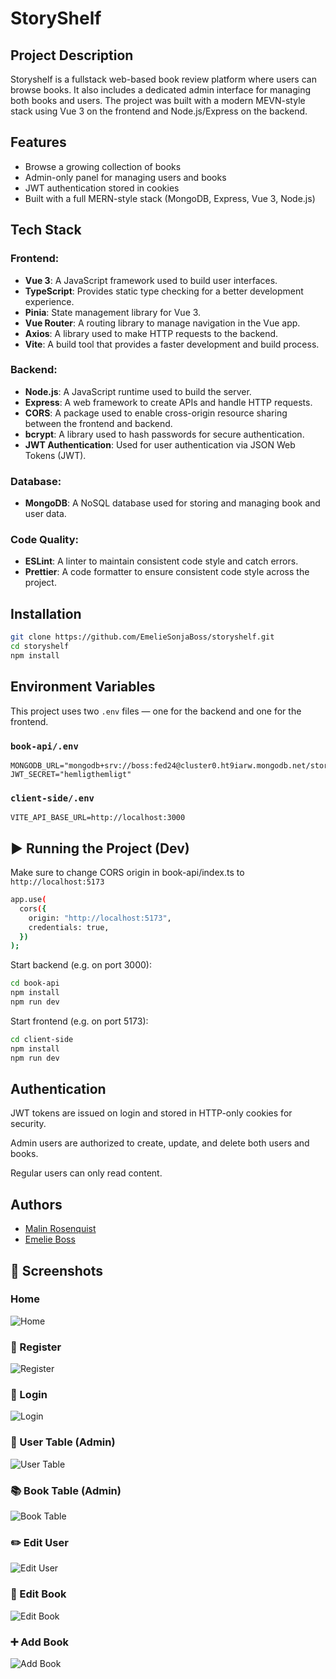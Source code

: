 # StoryShelf

## Project Description

Storyshelf is a fullstack web-based book review platform where users can browse books. It also includes a dedicated admin interface for managing both books and users. The project was built with a modern MEVN-style stack using Vue 3 on the frontend and Node.js/Express on the backend.

## Features

-  Browse a growing collection of books
-  Admin-only panel for managing users and books
-  JWT authentication stored in cookies
-  Built with a full MERN-style stack (MongoDB, Express, Vue 3, Node.js)

##  Tech Stack

### Frontend:

- **Vue 3**: A JavaScript framework used to build user interfaces.
- **TypeScript**: Provides static type checking for a better development experience.
- **Pinia**: State management library for Vue 3.
- **Vue Router**: A routing library to manage navigation in the Vue app.
- **Axios**: A library used to make HTTP requests to the backend.
- **Vite**: A build tool that provides a faster development and build process.

### Backend:

- **Node.js**: A JavaScript runtime used to build the server.
- **Express**: A web framework to create APIs and handle HTTP requests.
- **CORS**: A package used to enable cross-origin resource sharing between the frontend and backend.
- **bcrypt**: A library used to hash passwords for secure authentication.
- **JWT Authentication**: Used for user authentication via JSON Web Tokens (JWT).

### Database:

- **MongoDB**: A NoSQL database used for storing and managing book and user data.

### Code Quality:

- **ESLint**: A linter to maintain consistent code style and catch errors.
- **Prettier**: A code formatter to ensure consistent code style across the project.

##  Installation

```bash
git clone https://github.com/EmelieSonjaBoss/storyshelf.git
cd storyshelf
npm install
```

##  Environment Variables

This project uses two `.env` files — one for the backend and one for the frontend.

###  `book-api/.env`

```env
MONGODB_URL="mongodb+srv://boss:fed24@cluster0.ht9iarw.mongodb.net/storyshelf_db"
JWT_SECRET="hemligthemligt"
```

###  `client-side/.env`

```env
VITE_API_BASE_URL=http://localhost:3000
```

## ▶ Running the Project (Dev)

Make sure to change CORS origin in book-api/index.ts to `http://localhost:5173`

```bash
app.use(
  cors({
    origin: "http://localhost:5173",
    credentials: true,
  })
);
```

Start backend (e.g. on port 3000):

```bash
cd book-api
npm install
npm run dev
```

Start frontend (e.g. on port 5173):

```bash
cd client-side
npm install
npm run dev
```

##  Authentication

JWT tokens are issued on login and stored in HTTP-only cookies for security.

Admin users are authorized to create, update, and delete both users and books.

Regular users can only read content.

##  Authors

- [Malin Rosenquist](https://www.github.com/malinrosenquist)
- [Emelie Boss](https://www.github.com/emeliesonjaboss)

## 📸 Screenshots

###  Home

![Home](./screenshots/screenshot-home.png)

### 📝 Register

![Register](./screenshots/screenshot-register.png)

### 🔐 Login

![Login](./screenshots/screenshot-login.png)

### 👥 User Table (Admin)

![User Table](./screenshots/screenshot-usertable.png)

### 📚 Book Table (Admin)

![Book Table](./screenshots/screenshot-booktable.png)

### ✏️ Edit User

![Edit User](./screenshots/screenshot-edituser.png)

### 📖 Edit Book

![Edit Book](./screenshots/screenshot-editbook.png)

### ➕ Add Book

![Add Book](./screenshots/screenshot-addbook.png)
